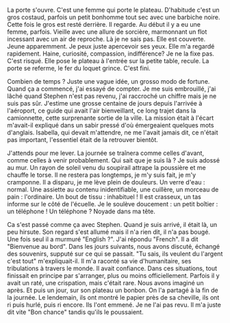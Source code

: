 La porte s'ouvre. 
C'est une femme qui porte le plateau. D'habitude c'est un gros costaud, parfois un petit bonhomme tout sec avec une barbiche noire. Cette fois le gros est resté derrière. Il regarde. Au début il y a eu une femme, parfois. Vieille avec une allure de sorcière, marmonnant un flot incessant avec un air de reproche.
Là je ne sais pas. Elle est couverte. Jeune apparemment. Je peux juste apercevoir ses yeux. Elle m'a regardé rapidement. Haine, curiosité, compassion, indifférence? Je ne la fixe pas. C'est risqué. Elle pose le plateau à l'entrée sur la petite table, recule. La porte se referme, le fer du loquet grince. C'est fini.

Combien de temps ? Juste une vague idée, un grosso modo de fortune. Quand ça a commencé, j'ai essayé de compter. Je me suis embrouillé, j'ai lâché quand Stephen n'est pas revenu, j'ai raccroché un chiffre mais je ne suis pas sûr. J'estime une grosse centaine de jours depuis l'arrivée à l'aéroport, ce guide qui avait l'air bienveillant, ce long trajet dans la camionnette, cette surprenante sortie de la ville. La mission était à l'écart m'avait-il expliqué dans un sabir pressé d'où émergeaient quelques mots d'anglais. Isabella, qui devait m'attendre, ne me l'avait jamais dit, ce n'était pas important, l'essentiel était de la retrouver bientôt.

J'attends pour me lever. La journée se traînera comme celles d'avant, comme celles à venir probablement. Qui sait que je suis là ? Je suis adossé au mur. Un rayon de soleil venu du soupirail attrape la poussière et me chauffe le torse. Il ne restera pas longtemps, je m'y suis fait, je m'y cramponne. Il a disparu, je me lève plein de douleurs. Un verre d'eau : normal. Une assiette au contenu inidentifiable, une cuillère, un morceau de pain : l'ordinaire. Un bout de tissu : inhabituel ! Il est crasseux, un tas informe sur le côté de l'écuelle. Je le soulève doucement : un petit boîtier : un téléphone ! Un téléphone ? Noyade dans ma tête. 

Ca s'est passé comme ça avec Stephen. Quand je suis arrivé, il était là, un peu hirsute. Son regard s'est allumé mais il n'a rien dit, il n'a pas bougé. Une fois seul il a murmuré "English ?". J'ai répondu "French". Il a dit "Bienvenue au bord". Dans les jours suivants, nous avons discuté, échangé des souvenirs, supputé sur ce qui se passait. "Tu sais, ils veulent du l'argent c'est tout" m'expliquait-il. Il m'a raconté sa vie d'humanitaire, ses tribulations à travers le monde. Il avait confiance. Dans ces situations, tout finissait en principe par s'arranger, plus ou moins officiellement. Parfois il y avait un raté, une crispation, mais c'était rare. 
Nous avons imaginé un après. Et puis un jour, sur son plateau un bonbon. On l'a partagé à la fin de la journée. Le lendemain, ils ont montré le papier près de sa cheville, ils ont ri puis hurlé, puis ri encore. Ils l'ont emmené. Je ne l'ai pas revu. Il m'a juste dit vite "Bon chance" tandis qu'ils le poussaient.


